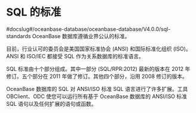 SQL 的标准 
============================
#docslug#/oceanbase-database/oceanbase-database/V4.0.0/sql-standards
OceanBase 数据库遵循业界公认的标准。

目前，行业认可的委员会是美国国家标准协会 (ANSI) 和国际标准化组织 (ISO)。 ANSI 和 ISO/IEC 都接受 SQL 作为关系数据库的标准语言。

SQL 标准由十个部分组成。其中一部分 (SQL/RPR:2012) 最新的版本在 2012 年修订。五个部分在 2011 年做了修订。其他四个部分，沿用 2008 修订的版本。

OceanBase 数据库的 SQL 对 ANSI/ISO 标准 SQL 语言进行了许多扩展。工具 OBClient、ODC 使您可以运行所有基于 OceanBase 数据库的 ANSI/ISO 标准 SQL 语句以及任何扩展的语句或函数。
